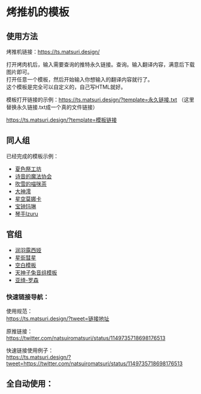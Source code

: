 # 烤推机的模板

## 使用方法
烤推机链接：https://ts.matsuri.design/

打开烤肉机后，输入需要查询的推特永久链接。查询。输入翻译内容，满意后下载图片即可。  
打开任意一个模板，然后开始输入你想输入的翻译内容就行了。  
这个模板是完全可以自定义的，自己写HTML就好。  

模板打开链接的示例：https://ts.matsuri.design/?template=永久链接.txt  （这里替换永久链接.txt成一个真的文件链接）

https://ts.matsuri.design/?template=模板链接

## 同人组

已经完成的模板示例：  
- [夏色祭工坊](https://ts.matsuri.design/?template=https://raw.githubusercontent.com/cn-matsuri/toastTemplates/master/matsuri.txt)
- [诗音的魔法协会](https://ts.matsuri.design/?template=https://raw.githubusercontent.com/cn-matsuri/toastTemplates/master/shion.txt)
- [吹雪的喵咪茶](https://ts.matsuri.design/?template=https://raw.githubusercontent.com/cn-matsuri/toastTemplates/master/fubuki.txt)
- [大神澪](https://ts.matsuri.design/?template=https://raw.githubusercontent.com/cn-matsuri/toastTemplates/master/mio.txt)
- [星空莫娜卡](https://ts.matsuri.design/?template=https://raw.githubusercontent.com/cn-matsuri/toastTemplates/master/monoka.txt)
- [宝钟玛琳](https://ts.matsuri.design/?template=https://raw.githubusercontent.com/cn-matsuri/toastTemplates/master/marine.txt)
- [琴手Izuru](https://ts.matsuri.design/?template=https://raw.githubusercontent.com/cn-matsuri/toastTemplates/master/izuru.txt)

## 官组
- [润羽露西娅](https://ts.matsuri.design/?template=https://raw.githubusercontent.com/cn-matsuri/toastTemplates/master/rushia.txt)
- [星街彗星](https://ts.matsuri.design/?template=https://raw.githubusercontent.com/cn-matsuri/toastTemplates/master/suisei.txt)
- [空白模板](https://ts.matsuri.design/?template=https://raw.githubusercontent.com/cn-matsuri/toastTemplates/master/blank.txt)
- [天神子兔音组模板](https://ts.matsuri.design/?template=https://raw.githubusercontent.com/cn-matsuri/toastTemplates/master/kotone.txt)
- [亚绮-罗森](https://ts.matsuri.design/?template=https://raw.githubusercontent.com/cn-matsuri/toastTemplates/master/aki.txt)

### 快速链接导航：  

使用规范：  
https://ts.matsuri.design/?tweet=链接地址

原推链接：  
https://twitter.com/natsuiromatsuri/status/1149735718698176513

快速链接使用例子：  
https://ts.matsuri.design/?tweet=https://twitter.com/natsuiromatsuri/status/1149735718698176513

## 全自动使用：
